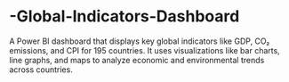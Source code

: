 # -Global-Indicators-Dashboard
A Power BI dashboard that displays key global indicators like GDP, CO₂ emissions, and CPI for 195 countries. It uses visualizations like bar charts, line graphs, and maps to analyze economic and environmental trends across countries.
